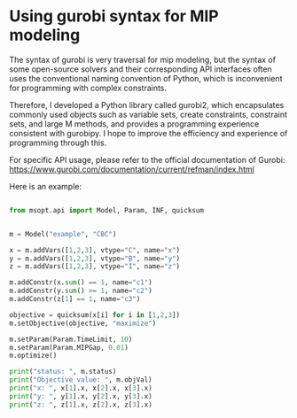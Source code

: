 # Using gurobi syntax for MIP modeling

The syntax of gurobi is very traversal for mip modeling, but the syntax of some open-source solvers and their corresponding API interfaces often uses the conventional naming convention of Python, which is inconvenient for programming with complex constraints.

Therefore, I developed a Python library called gurobi2, which encapsulates commonly used objects such as variable sets, create constraints, constraint sets, and large M methods, and provides a programming experience consistent with gurobipy. I hope to improve the efficiency and experience of programming through this.

For specific API usage, please refer to the official documentation of Gurobi: https://www.gurobi.com/documentation/current/refman/index.html

Here is an example:

```python

from msopt.api import Model, Param, INF, quicksum


m = Model("example", "CBC")

x = m.addVars([1,2,3], vtype="C", name="x")
y = m.addVars([1,2,3], vtype="B", name="y")
z = m.addVars([1,2,3], vtype="I", name="z")

m.addConstr(x.sum() == 1, name="c1")
m.addConstr(y.sum() >= 1, name="c2")
m.addConstr(z[1] == 1, name="c3")

objective = quicksum(x[i] for i in [1,2,3])
m.setObjective(objective, "maximize")

m.setParam(Param.TimeLimit, 10)
m.setParam(Param.MIPGap, 0.01)
m.optimize()

print("status: ", m.status)
print("Objective value: ", m.objVal)
print("x: ", x[1].x, x[2].x, x[3].x)
print("y: ", y[1].x, y[2].x, y[3].x)
print("z: ", z[1].x, z[2].x, z[3].x)

```